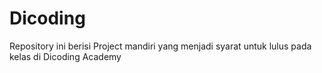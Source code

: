 # Dicoding
Repository ini berisi Project mandiri yang menjadi syarat untuk lulus pada kelas di Dicoding Academy
